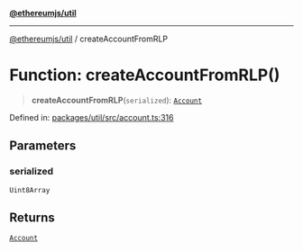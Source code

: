 [**@ethereumjs/util**](../README.md)

***

[@ethereumjs/util](../README.md) / createAccountFromRLP

# Function: createAccountFromRLP()

> **createAccountFromRLP**(`serialized`): [`Account`](../classes/Account.md)

Defined in: [packages/util/src/account.ts:316](https://github.com/Dargon789/ethereumjs-monorepo/blob/master/packages/util/src/account.ts#L316)

## Parameters

### serialized

`Uint8Array`

## Returns

[`Account`](../classes/Account.md)
